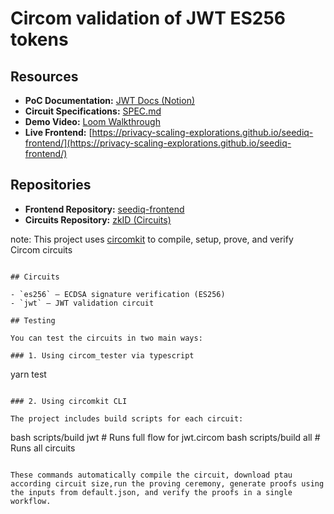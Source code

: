 # Circom validation of JWT ES256 tokens
## Resources

- **PoC Documentation:** [JWT Docs (Notion)](https://www.notion.so/pse-team/Seediq-JWT-Docs-1f1d57e8dd7e80018655ccdc7332b1af)
- **Circuit Specifications:** [SPEC.md](https://github.com/0xVikasRushi/zkID/blob/main/packages/jwt-es256-circom/SPEC.md)
- **Demo Video:** [Loom Walkthrough](https://www.loom.com/share/83cebc44d54a47baae959a643475e9e2?sid=e7ec15c4-1ab6-4334-9830-c341d2d76e41)
- **Live Frontend:** [https://privacy-scaling-explorations.github.io/seediq-frontend/](https://privacy-scaling-explorations.github.io/seediq-frontend/)


## Repositories

- **Frontend Repository:** [seediq-frontend](https://github.com/privacy-scaling-explorations/seediq-frontend)
- **Circuits Repository:** [zkID (Circuits)](https://github.com/privacy-scaling-explorations/zkID)

note: This project uses [circomkit](https://github.com/erhant/circomkit) to compile, setup, prove, and verify Circom circuits

```

## Circuits

- `es256` – ECDSA signature verification (ES256)
- `jwt` – JWT validation circuit

## Testing

You can test the circuits in two main ways:

### 1. Using circom_tester via typescript

```
yarn test
```

### 2. Using circomkit CLI

The project includes build scripts for each circuit:

```
bash scripts/build jwt # Runs full flow for jwt.circom
bash scripts/build all # Runs all circuits
```

These commands automatically compile the circuit, download ptau according circuit size,run the proving ceremony, generate proofs using the inputs from default.json, and verify the proofs in a single workflow.
